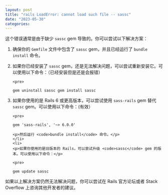```yaml
---
layout: post
title: "rails LoadError: cannot load such file -- sassc"
date: "2023-05-30"
categories: 
---
```

<div class="md md_doc_content" id="code_1685437146345_1">
<p>这个错误通常是由于缺少 <code>sassc</code> gem 导致的。你可以尝试以下解决方案：</p>

<ol>
	<li>
	<p>确保你的 <code>Gemfile</code> 文件中包含了 <code>sassc</code> gem，并且已经运行了 <code>bundle install</code> 命令。</p>
	</li>
	<li>
	<p>如果你已经安装了 <code>sassc</code> gem，还是无法解决问题，可以尝试重新安装它。可以使用以下命令：（已经安装但是还是会报错）</p>

	<pre>
 <code>gem uninstall sassc
gem install sassc</code></pre>
	</li>
	<li>
	<p>如果你使用的是 Rails 6 或更高版本，可以尝试使用 <code>sass-rails</code> gem 替代 <code>sassc</code> gem。可以使用以下命令：(有效）</p>

	<pre>
 <code>gem &#39;sass-rails&#39;, &#39;~&gt; 6.0.0&#39;</code></pre>

	<p>然后运行 <code>bundle install</code> 命令。</p>
	</li>
	<li>
	<p>如果你使用的是旧版本的 Rails，可以尝试升级 <code>sassc</code> gem 的版本。可以使用以下命令：</p>

	<pre>
 <code>gem update sassc</code></pre>
	</li>
</ol>

<p>如果以上解决方案仍然无法解决问题，你可以尝试在 Rails 官方论坛或者 Stack Overflow 上咨询其他开发者的建议。</p>
</div>

